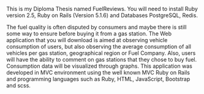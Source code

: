 This is my Diploma Thesis named FuelReviews. 
You will need to install Ruby version 2.5, Ruby on Rails (Version 5.1.6) and Databases PostgreSQL, Redis.

The fuel quality is often disputed by consumers and maybe there is still some way to ensure before buying it from a gas station. The Web application that you will download is aimed at observing vehicle consumption of users, but also observing the average consumption of all vehicles per gas station, geographical region or Fuel Company. Also, users will have the ability to comment on gas stations that they chose to buy fuel. Consumption data will be visualized through graphs. This application was developed in MVC environment using the well known MVC Ruby on Rails and programming languages such as Ruby, HTML, JavaScript, Bootstrap and scss.
